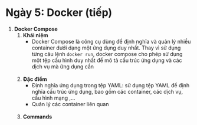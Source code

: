 # Ngày 5: Docker (tiếp)

1. **Docker Compose**
    1. **Khái niệm**
        - Docker Compose là công cụ dùng để định nghĩa và quản lý nhiều container
        dưới dạng một ứng dụng duy nhất. Thay vì sử dụng từng câu lệnh <code>docker run</code>, docker compose cho phép sử dụng một tệp cấu hình duy nhất để mô tả cấu trúc ứng dụng và các dịch vụ mà ứng dụng cần
        <br>
    2. **Đặc điểm**
        - Định nghĩa ứng dụng trong tệp YAML: sử dụng tệp YAML để định nghĩa cấu trúc ứng dụng, bao gồm các container, các dịch vụ, cấu hình mạng ,...
        - Quản lý các container liên quan
        <br>
    3. **Commands**
